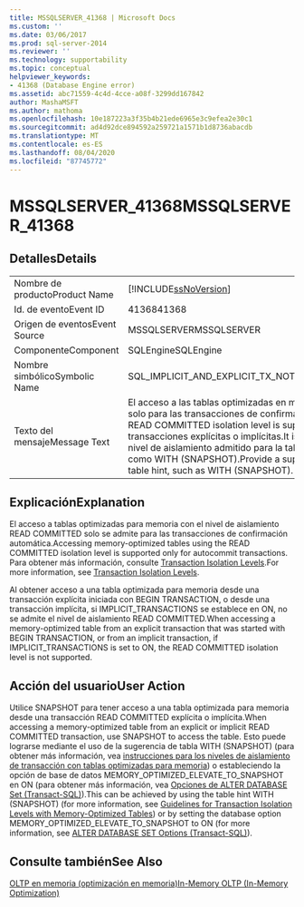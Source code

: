 ```yaml
---
title: MSSQLSERVER_41368 | Microsoft Docs
ms.custom: ''
ms.date: 03/06/2017
ms.prod: sql-server-2014
ms.reviewer: ''
ms.technology: supportability
ms.topic: conceptual
helpviewer_keywords:
- 41368 (Database Engine error)
ms.assetid: abc71559-4c4d-4cce-a08f-3299dd167842
author: MashaMSFT
ms.author: mathoma
ms.openlocfilehash: 10e187223a3f35b4b21ede6965e3c9efea2e30c1
ms.sourcegitcommit: ad4d92dce894592a259721a1571b1d8736abacdb
ms.translationtype: MT
ms.contentlocale: es-ES
ms.lasthandoff: 08/04/2020
ms.locfileid: "87745772"
---
```

# <a name="mssqlserver_41368"></a><span data-ttu-id="aec01-102">MSSQLSERVER_41368</span><span class="sxs-lookup"><span data-stu-id="aec01-102">MSSQLSERVER_41368</span></span>
    
## <a name="details"></a><span data-ttu-id="aec01-103">Detalles</span><span class="sxs-lookup"><span data-stu-id="aec01-103">Details</span></span>  
  
|||  
|-|-|  
|<span data-ttu-id="aec01-104">Nombre de producto</span><span class="sxs-lookup"><span data-stu-id="aec01-104">Product Name</span></span>|[!INCLUDE[ssNoVersion](../../includes/ssnoversion-md.md)]|  
|<span data-ttu-id="aec01-105">Id. de evento</span><span class="sxs-lookup"><span data-stu-id="aec01-105">Event ID</span></span>|<span data-ttu-id="aec01-106">41368</span><span class="sxs-lookup"><span data-stu-id="aec01-106">41368</span></span>|  
|<span data-ttu-id="aec01-107">Origen de eventos</span><span class="sxs-lookup"><span data-stu-id="aec01-107">Event Source</span></span>|<span data-ttu-id="aec01-108">MSSQLSERVER</span><span class="sxs-lookup"><span data-stu-id="aec01-108">MSSQLSERVER</span></span>|  
|<span data-ttu-id="aec01-109">Componente</span><span class="sxs-lookup"><span data-stu-id="aec01-109">Component</span></span>|<span data-ttu-id="aec01-110">SQLEngine</span><span class="sxs-lookup"><span data-stu-id="aec01-110">SQLEngine</span></span>|  
|<span data-ttu-id="aec01-111">Nombre simbólico</span><span class="sxs-lookup"><span data-stu-id="aec01-111">Symbolic Name</span></span>|<span data-ttu-id="aec01-112">SQL_IMPLICIT_AND_EXPLICIT_TX_NOT_SUPPORTED</span><span class="sxs-lookup"><span data-stu-id="aec01-112">SQL_IMPLICIT_AND_EXPLICIT_TX_NOT_SUPPORTED</span></span>|  
|<span data-ttu-id="aec01-113">Texto del mensaje</span><span class="sxs-lookup"><span data-stu-id="aec01-113">Message Text</span></span>|<span data-ttu-id="aec01-114">El acceso a las tablas optimizadas en memoria con el nivel de aislamiento READ COMMITTED se admite solo para las transacciones de confirmación automática.</span><span class="sxs-lookup"><span data-stu-id="aec01-114">Accessing memory optimized tables using the READ COMMITTED isolation level is supported only for autocommit transactions.</span></span> <span data-ttu-id="aec01-115">No se admite para las transacciones explícitas o implícitas.</span><span class="sxs-lookup"><span data-stu-id="aec01-115">It is not supported for explicit or implicit transactions.</span></span> <span data-ttu-id="aec01-116">Proporciona un nivel de aislamiento admitido para la tabla optimizada en memoria mediante una sugerencia de tabla, como WITH (SNAPSHOT).</span><span class="sxs-lookup"><span data-stu-id="aec01-116">Provide a supported isolation level for the memory optimized table using a table hint, such as WITH (SNAPSHOT).</span></span>|  
  
## <a name="explanation"></a><span data-ttu-id="aec01-117">Explicación</span><span class="sxs-lookup"><span data-stu-id="aec01-117">Explanation</span></span>  
 <span data-ttu-id="aec01-118">El acceso a tablas optimizadas para memoria con el nivel de aislamiento READ COMMITTED solo se admite para las transacciones de confirmación automática.</span><span class="sxs-lookup"><span data-stu-id="aec01-118">Accessing memory-optimized tables using the READ COMMITTED isolation level is supported only for autocommit transactions.</span></span> <span data-ttu-id="aec01-119">Para obtener más información, consulte [Transaction Isolation Levels](../../database-engine/transaction-isolation-levels.md).</span><span class="sxs-lookup"><span data-stu-id="aec01-119">For more information, see [Transaction Isolation Levels](../../database-engine/transaction-isolation-levels.md).</span></span>  
  
 <span data-ttu-id="aec01-120">Al obtener acceso a una tabla optimizada para memoria desde una transacción explícita iniciada con BEGIN TRANSACTION, o desde una transacción implícita, si IMPLICIT_TRANSACTIONS se establece en ON, no se admite el nivel de aislamiento READ COMMITTED.</span><span class="sxs-lookup"><span data-stu-id="aec01-120">When accessing a memory-optimized table from an explicit transaction that was started with BEGIN TRANSACTION, or from an implicit transaction, if IMPLICIT_TRANSACTIONS is set to ON, the READ COMMITTED isolation level is not supported.</span></span>  
  
## <a name="user-action"></a><span data-ttu-id="aec01-121">Acción del usuario</span><span class="sxs-lookup"><span data-stu-id="aec01-121">User Action</span></span>  
 <span data-ttu-id="aec01-122">Utilice SNAPSHOT para tener acceso a una tabla optimizada para memoria desde una transacción READ COMMITTED explícita o implícita.</span><span class="sxs-lookup"><span data-stu-id="aec01-122">When accessing a memory-optimized table from an explicit or implicit READ COMMITTED transaction, use SNAPSHOT to access the table.</span></span> <span data-ttu-id="aec01-123">Esto puede lograrse mediante el uso de la sugerencia de tabla WITH (SNAPSHOT) (para obtener más información, vea [instrucciones para los niveles de aislamiento de transacción con tablas optimizadas para memoria](../in-memory-oltp/memory-optimized-tables.md)) o estableciendo la opción de base de datos MEMORY_OPTIMIZED_ELEVATE_TO_SNAPSHOT en ON (para obtener más información, vea [Opciones de ALTER DATABASE Set &#40;Transact-SQL&#41;](/sql/t-sql/statements/alter-database-transact-sql-set-options)).</span><span class="sxs-lookup"><span data-stu-id="aec01-123">This can be achieved by using the table hint WITH (SNAPSHOT) (for more information, see [Guidelines for Transaction Isolation Levels with Memory-Optimized Tables](../in-memory-oltp/memory-optimized-tables.md)) or by setting the database option MEMORY_OPTIMIZED_ELEVATE_TO_SNAPSHOT to ON (for more information, see [ALTER DATABASE SET Options &#40;Transact-SQL&#41;](/sql/t-sql/statements/alter-database-transact-sql-set-options)).</span></span>  
  
## <a name="see-also"></a><span data-ttu-id="aec01-124">Consulte también</span><span class="sxs-lookup"><span data-stu-id="aec01-124">See Also</span></span>  
 [<span data-ttu-id="aec01-125">OLTP en memoria &#40;optimización en memoria&#41;</span><span class="sxs-lookup"><span data-stu-id="aec01-125">In-Memory OLTP &#40;In-Memory Optimization&#41;</span></span>](../in-memory-oltp/in-memory-oltp-in-memory-optimization.md)  
  
  
